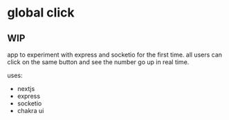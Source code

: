 # global click

## WIP

app to experiment with express and socketio for the first time.
all users can click on the same button and see the number go up in real time.

uses:

- nextjs
- express
- socketio
- chakra ui
